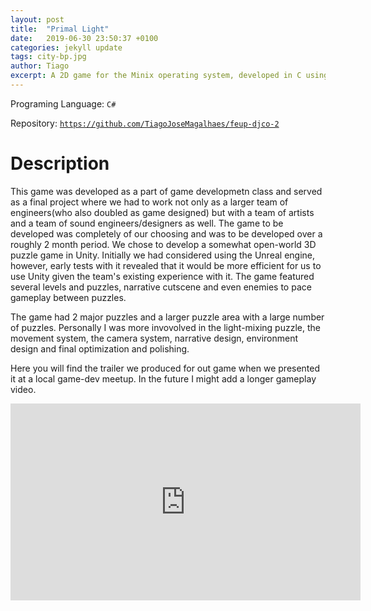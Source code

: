 ```yaml
---
layout: post
title:  "Primal Light"
date:   2019-06-30 23:50:37 +0100
categories: jekyll update
tags: city-bp.jpg
author: Tiago
excerpt: A 2D game for the Minix operating system, developed in C using only the C standard library and Minix's OS API.
---
```


Programing Language: `C#`

Repository: [`https://github.com/TiagoJoseMagalhaes/feup-djco-2`](https://github.com/TiagoJoseMagalhaes/feup-djco-2)

# Description

This game was developed as a part of game developmetn class and served as a final project where we had to work not only as a larger team of engineers(who also doubled as game designed) but with a team of artists and a team of sound engineers/designers as well. The game to be developed was completely of our choosing and was to be developed over a roughly 2 month period. We chose to develop a somewhat open-world 3D puzzle game in Unity. Initially we had considered using the Unreal engine, however, early tests with it revealed that it would be more efficient for us to use Unity given the team's existing experience with it. The game featured several levels and puzzles, narrative cutscene and even enemies to pace gameplay between puzzles.

The game had 2 major puzzles and a larger puzzle area with a large number of puzzles. Personally I was more invovolved in the light-mixing puzzle, the movement system, the camera system, narrative design, environment design and final optimization and polishing.

Here you will find the trailer we produced for out game when we presented it at a local game-dev meetup. In the future I might add a longer gameplay video.

<div class="row">
<div class="mx-auto">
<iframe width="560" height="315" src="https://www.youtube.com/embed/13aCkjGlOMk" frameborder="0" allow="accelerometer; autoplay; encrypted-media; gyroscope; picture-in-picture" allowfullscreen></iframe>
</div>
</div>
